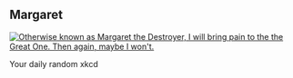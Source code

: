 ## Margaret
[![Otherwise known as Margaret the Destroyer, I will bring pain to the the Great One. Then again, maybe I won't.](https://imgs.xkcd.com/comics/margaret.png)](https://xkcd.com/1544/ "Otherwise known as Margaret the Destroyer, I will bring pain to the the Great One. Then again, maybe I won't.")

Your daily random xkcd
